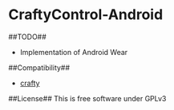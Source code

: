 


# CraftyControl-Android



##TODO##
  - Implementation of Android Wear
  



##Compatibility##
 - [crafty](http://www.storz-bickel.com/shop_eu/en/crafty-portable-app-vaporizer/)



##License##
 This is free software under GPLv3
